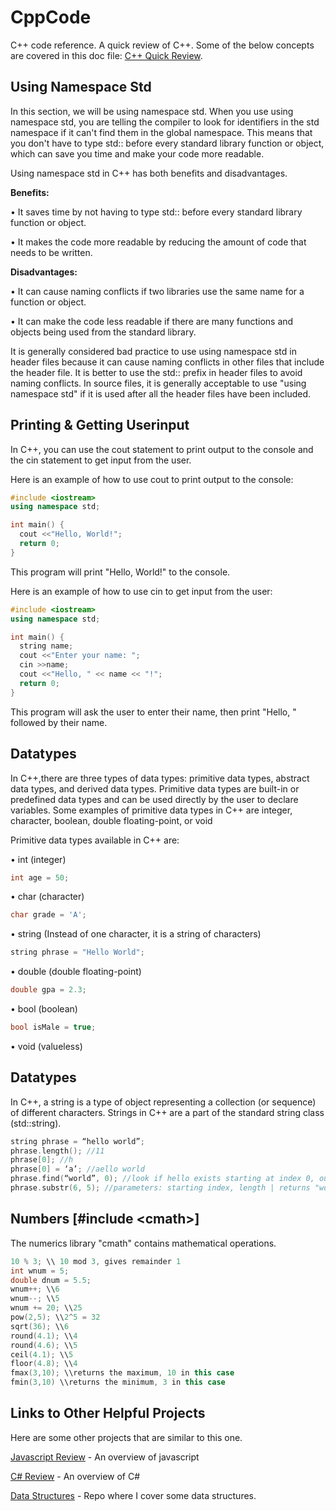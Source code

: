 # CppCode
C++ code reference. A quick review of C++. Some of the below concepts are covered in this doc file: [C++ Quick Review](https://github.com/Kttra/CppCode/blob/main/C%2B%2B%20Quick%20Review.docx).

**Using Namespace Std**
--------------
In this section, we will be using namespace std. When you use using namespace std, you are telling the compiler to look for identifiers in the std namespace if it can't find them in the global namespace. This means that you don't have to type std:: before every standard library function or object, which can save you time and make your code more readable.

Using namespace std in C++ has both benefits and disadvantages.

**Benefits:**

•  It saves time by not having to type std:: before every standard library function or object.

•  It makes the code more readable by reducing the amount of code that needs to be written.

**Disadvantages:**

•  It can cause naming conflicts if two libraries use the same name for a function or object.

•  It can make the code less readable if there are many functions and objects being used from the standard library.

It is generally considered bad practice to use using namespace std in header files because it can cause naming conflicts in other files that include the header file. It is better to use the std:: prefix in header files to avoid naming conflicts. In source files, it is generally acceptable to use "using namespace std" if it is used after all the header files have been included.

**Printing & Getting Userinput**
--------------
In C++, you can use the cout statement to print output to the console and the cin statement to get input from the user.

Here is an example of how to use cout to print output to the console:

```c++
#include <iostream>
using namespace std;

int main() {
  cout <<"Hello, World!";
  return 0;
}
```

This program will print "Hello, World!" to the console.

Here is an example of how to use cin to get input from the user:

```c++
#include <iostream>
using namespace std;

int main() {
  string name;
  cout <<"Enter your name: ";
  cin >>name;
  cout <<"Hello, " << name << "!";
  return 0;
}
```

This program will ask the user to enter their name, then print "Hello, " followed by their name.

**Datatypes**
--------------
In C++,there are three types of data types: primitive data types, abstract data types, and derived data types. Primitive data types are built-in or predefined data types and can be used directly by the user to declare variables. Some examples of primitive data types in C++ are integer, character, boolean, double floating-point, or void

Primitive data types available in C++ are:

•  int (integer)
```c++
int age = 50;
```
•  char (character)
```c++
char grade = 'A';
```
•  string (Instead of one character, it is a string of characters)
```c++
string phrase = "Hello World";
```
•  double (double floating-point)
```c++
double gpa = 2.3;
```
•  bool (boolean)
```c++
bool isMale = true;
```
•  void (valueless)

**Datatypes**
--------------
In C++, a string is a type of object representing a collection (or sequence) of different characters. Strings in C++ are a part of the standard string class (std::string).

```c++
string phrase = “hello world”;
phrase.length(); //11
phrase[0]; //h
phrase[0] = ‘a’; //aello world
phrase.find(“world”, 0); //look if hello exists starting at index 0, outputs 6
phrase.substr(6, 5); //parameters: starting index, length | returns "world" in this case
```

**Numbers \[#include \<cmath\>\]**
-----
The numerics library "cmath" contains mathematical operations.

```c++
10 % 3; \\ 10 mod 3, gives remainder 1
int wnum = 5;
double dnum = 5.5;
wnum++; \\6
wnum--; \\5
wnum += 20; \\25
pow(2,5); \\2^5 = 32
sqrt(36); \\6
round(4.1); \\4
round(4.6); \\5
ceil(4.1); \\5
floor(4.8); \\4
fmax(3,10); \\returns the maximum, 10 in this case
fmin(3,10) \\returns the minimum, 3 in this case
```

**Links to Other Helpful Projects**
------------
Here are some other projects that are similar to this one.

[Javascript Review](https://github.com/Kttra/JavascriptCode) - An overview of javascript

[C# Review](https://github.com/Kttra/CSharpCode) - An overview of C#

[Data Structures](https://github.com/Kttra/DataStructuresCSharp) - Repo where I cover some data structures.
